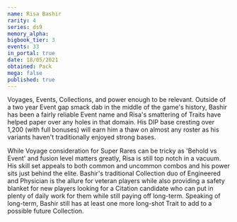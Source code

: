 ```yaml
---
name: Risa Bashir
rarity: 4
series: ds9
memory_alpha:
bigbook_tier: 3
events: 33
in_portal: true
date: 18/05/2021
obtained: Pack
mega: false
published: true
---
```


Voyages, Events, Collections, and power enough to be relevant. Outside of a two year Event gap smack dab in the middle of the game's history, Bashir has been a fairly reliable Event name and Risa's smattering of Traits have helped paper over any holes in that domain. His DIP base cresting over 1,200 (with full bonuses) will earn him a thaw on almost any roster as his variants haven't traditionally enjoyed strong bases. 

While Voyage consideration for Super Rares can be tricky as 'Behold vs Event' and fusion level matters greatly, Risa is still top notch in a vacuum. His skill set appeals to both common and uncommon combos and his power sits just behind the elite. Bashir's traditional Collection duo of Engineered and Physician is the allure for veteran players while also providing a safety blanket for new players looking for a Citation candidate who can put in plenty of daily work for them while still paying off long-term. Speaking of long-term, Bashir still has at least one more long-shot Trait to add to a possible future Collection.
